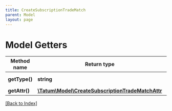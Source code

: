 ```yaml
---
title: CreateSubscriptionTradeMatch
parent: Model
layout: page
---
```


# Model Getters

Method name | Return type | Description | Notes
------------ | ------------- | ------------- | -------------
**getType()** | **string** | Type of the subscription. |
**getAttr()** | [**\Tatum\Model\CreateSubscriptionTradeMatchAttr**](CreateSubscriptionTradeMatchAttr.md) |  |

[[Back to Index]](../index.md)
